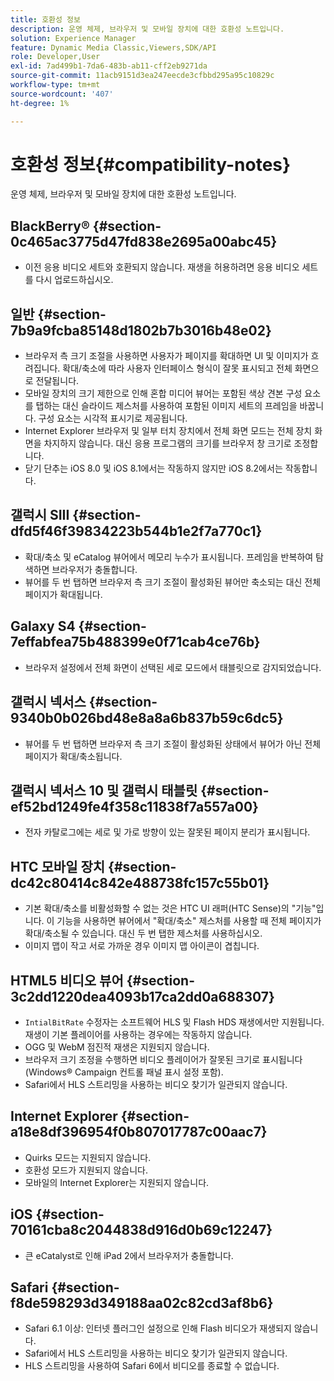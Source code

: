 ```yaml
---
title: 호환성 정보
description: 운영 체제, 브라우저 및 모바일 장치에 대한 호환성 노트입니다.
solution: Experience Manager
feature: Dynamic Media Classic,Viewers,SDK/API
role: Developer,User
exl-id: 7ad499b1-7da6-483b-ab11-cff2eb9271da
source-git-commit: 11acb9151d3ea247eecde3cfbbd295a95c10829c
workflow-type: tm+mt
source-wordcount: '407'
ht-degree: 1%

---
```


# 호환성 정보{#compatibility-notes}

<!-- Updated April 06, 2021 from https://wiki.corp.adobe.com/pages/viewpage.action?spaceKey=scene7qa&title=s7Viewers%2C+S7SDK%2C+S7OnDemand+Release+Notes - Contact is Sasha -->

운영 체제, 브라우저 및 모바일 장치에 대한 호환성 노트입니다.

## BlackBerry® {#section-0c465ac3775d47fd838e2695a00abc45}

* 이전 응용 비디오 세트와 호환되지 않습니다. 재생을 허용하려면 응용 비디오 세트를 다시 업로드하십시오.

## 일반 {#section-7b9a9fcba85148d1802b7b3016b48e02}

* 브라우저 측 크기 조절을 사용하면 사용자가 페이지를 확대하면 UI 및 이미지가 흐려집니다. 확대/축소에 따라 사용자 인터페이스 형식이 잘못 표시되고 전체 화면으로 전달됩니다.
* 모바일 장치의 크기 제한으로 인해 혼합 미디어 뷰어는 포함된 색상 견본 구성 요소를 탭하는 대신 슬라이드 제스처를 사용하여 포함된 이미지 세트의 프레임을 바꿉니다. 구성 요소는 시각적 표시기로 제공됩니다.
* Internet Explorer 브라우저 및 일부 터치 장치에서 전체 화면 모드는 전체 장치 화면을 차지하지 않습니다. 대신 응용 프로그램의 크기를 브라우저 창 크기로 조정합니다.
* 닫기 단추는 iOS 8.0 및 iOS 8.1에서는 작동하지 않지만 iOS 8.2에서는 작동합니다.

## 갤럭시 SIII {#section-dfd5f46f39834223b544b1e2f7a770c1}

* 확대/축소 및 eCatalog 뷰어에서 메모리 누수가 표시됩니다. 프레임을 반복하여 탐색하면 브라우저가 충돌합니다.
* 뷰어를 두 번 탭하면 브라우저 측 크기 조절이 활성화된 뷰어만 축소되는 대신 전체 페이지가 확대됩니다.

## Galaxy S4 {#section-7effabfea75b488399e0f71cab4ce76b}

* 브라우저 설정에서 전체 화면이 선택된 세로 모드에서 태블릿으로 감지되었습니다.

## 갤럭시 넥서스 {#section-9340b0b026bd48e8a8a6b837b59c6dc5}

* 뷰어를 두 번 탭하면 브라우저 측 크기 조절이 활성화된 상태에서 뷰어가 아닌 전체 페이지가 확대/축소됩니다.

## 갤럭시 넥서스 10 및 갤럭시 태블릿 {#section-ef52bd1249fe4f358c11838f7a557a00}

* 전자 카탈로그에는 세로 및 가로 방향이 있는 잘못된 페이지 분리가 표시됩니다.

## HTC 모바일 장치 {#section-dc42c80414c842e488738fc157c55b01}

* 기본 확대/축소를 비활성화할 수 없는 것은 HTC UI 래퍼(HTC Sense)의 &quot;기능&quot;입니다. 이 기능을 사용하면 뷰어에서 &quot;확대/축소&quot; 제스처를 사용할 때 전체 페이지가 확대/축소될 수 있습니다. 대신 두 번 탭한 제스처를 사용하십시오.
* 이미지 맵이 작고 서로 가까운 경우 이미지 맵 아이콘이 겹칩니다.

## HTML5 비디오 뷰어 {#section-3c2dd1220dea4093b17ca2dd0a688307}

* `IntialBitRate` 수정자는 소프트웨어 HLS 및 Flash HDS 재생에서만 지원됩니다. 재생이 기본 플레이어를 사용하는 경우에는 작동하지 않습니다.
* OGG 및 WebM 점진적 재생은 지원되지 않습니다.
* 브라우저 크기 조정을 수행하면 비디오 플레이어가 잘못된 크기로 표시됩니다(Windows® Campaign 컨트롤 패널 표시 설정 포함).
* Safari에서 HLS 스트리밍을 사용하는 비디오 찾기가 일관되지 않습니다.

## Internet Explorer {#section-a18e8df396954f0b807017787c00aac7}

* Quirks 모드는 지원되지 않습니다.
* 호환성 모드가 지원되지 않습니다.
* 모바일의 Internet Explorer는 지원되지 않습니다.

## iOS {#section-70161cba8c2044838d916d0b69c12247}

* 큰 eCatalyst로 인해 iPad 2에서 브라우저가 충돌합니다.

## Safari {#section-f8de598293d349188aa02c82cd3af8b6}

* Safari 6.1 이상: 인터넷 플러그인 설정으로 인해 Flash 비디오가 재생되지 않습니다.
* Safari에서 HLS 스트리밍을 사용하는 비디오 찾기가 일관되지 않습니다.
* HLS 스트리밍을 사용하여 Safari 6에서 비디오를 종료할 수 없습니다.
